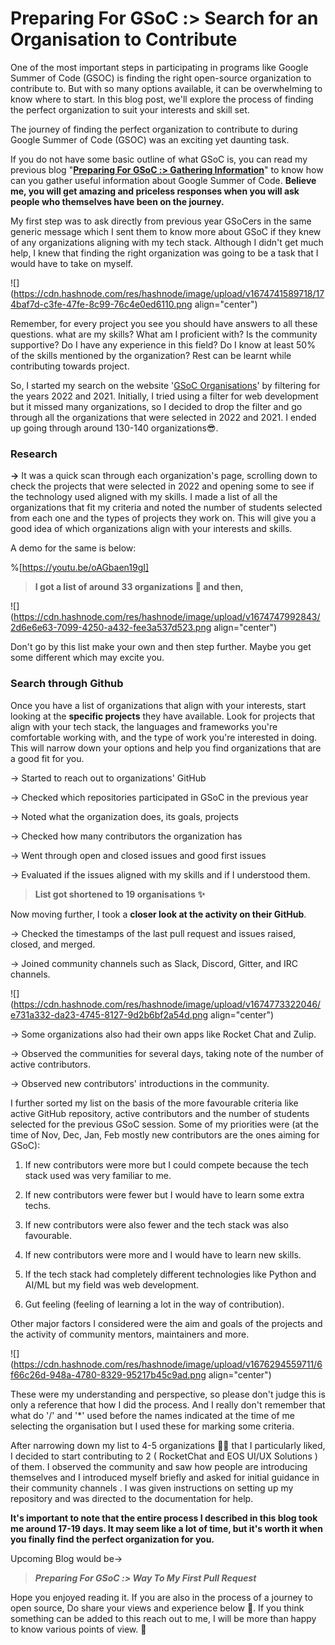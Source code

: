 # Preparing For GSoC :> Search for an Organisation to Contribute

One of the most important steps in participating in programs like Google Summer of Code (GSOC) is finding the right open-source organization to contribute to. But with so many options available, it can be overwhelming to know where to start. In this blog post, we'll explore the process of finding the perfect organization to suit your interests and skill set.

The journey of finding the perfect organization to contribute to during Google Summer of Code (GSOC) was an exciting yet daunting task.

If you do not have some basic outline of what GSoC is, you can read my previous blog "[**Preparing For GSoC :&gt; Gathering Information**](https://kunalverma2468.hashnode.dev/preparing-for-gsoc-gathering-information)" to know how can you gather useful information about Google Summer of Code. **Believe me, you will get amazing and priceless responses when you will ask people who themselves have been on the journey.**

My first step was to ask directly from previous year GSoCers in the same generic message which I sent them to know more about GSoC if they knew of any organizations aligning with my tech stack. Although I didn't get much help, I knew that finding the right organization was going to be a task that I would have to take on myself.

![](https://cdn.hashnode.com/res/hashnode/image/upload/v1674741589718/174baf7d-c3fe-47fe-8c99-76c4e0ed6110.png align="center")

Remember, for every project you see you should have answers to all these questions. what are my skills? What am I proficient with? Is the community supportive? Do I have any experience in this field? Do I know at least 50% of the skills mentioned by the organization? Rest can be learnt while contributing towards project.

So, I started my search on the website '[GSoC Organisations](https://www.gsocorganizations.dev)' by filtering for the years 2022 and 2021. Initially, I tried using a filter for web development but it missed many organizations, so I decided to drop the filter and go through all the organizations that were selected in 2022 and 2021. I ended up going through around 130-140 organizations😎.

### Research

**\-&gt;** It was a quick scan through each organization's page, scrolling down to check the projects that were selected in 2022 and opening some to see if the technology used aligned with my skills. I made a list of all the organizations that fit my criteria and noted the number of students selected from each one and the types of projects they work on. This will give you a good idea of which organizations align with your interests and skills.

A demo for the same is below:

%[https://youtu.be/oAGbaen19gI] 

> **I got a list of around 33 organizations 📃 and then,**

![](https://cdn.hashnode.com/res/hashnode/image/upload/v1674747992843/2d6e6e63-7099-4250-a432-fee3a537d523.png align="center")

Don't go by this list make your own and then step further. Maybe you get some different which may excite you.

### Search through Github

Once you have a list of organizations that align with your interests, start looking at the **specific projects** they have available. Look for projects that align with your tech stack, the languages and frameworks you're comfortable working with, and the type of work you're interested in doing. This will narrow down your options and help you find organizations that are a good fit for you.

\-&gt; Started to reach out to organizations' GitHub

\-&gt; Checked which repositories participated in GSoC in the previous year

\-&gt; Noted what the organization does, its goals, projects

\-&gt; Checked how many contributors the organization has

\-&gt; Went through open and closed issues and good first issues

\-&gt; Evaluated if the issues aligned with my skills and if I understood them.

> **List got shortened to 19 organisations ✨**

Now moving further, I took a **closer look at the activity on their GitHub**.

\-&gt; Checked the timestamps of the last pull request and issues raised, closed, and merged.

\-&gt; Joined community channels such as Slack, Discord, Gitter, and IRC channels.

![](https://cdn.hashnode.com/res/hashnode/image/upload/v1674773322046/e731a332-da23-4745-8127-9d2b6bf2a54d.png align="center")

\-&gt; Some organizations also had their own apps like Rocket Chat and Zulip.

\-&gt; Observed the communities for several days, taking note of the number of active contributors.

\-&gt; Observed new contributors' introductions in the community.

I further sorted my list on the basis of the more favourable criteria like active GitHub repository, active contributors and the number of students selected for the previous GSoC session. Some of my priorities were (at the time of Nov, Dec, Jan, Feb mostly new contributors are the ones aiming for GSoC):

1. If new contributors were more but I could compete because the tech stack used was very familiar to me.
    
2. If new contributors were fewer but I would have to learn some extra techs.
    
3. If new contributors were also fewer and the tech stack was also favourable.
    
4. If new contributors were more and I would have to learn new skills.
    
5. If the tech stack had completely different technologies like Python and AI/ML but my field was web development.
    
6. Gut feeling (feeling of learning a lot in the way of contribution).
    

Other major factors I considered were the aim and goals of the projects and the activity of community mentors, maintainers and more.

![](https://cdn.hashnode.com/res/hashnode/image/upload/v1676294559711/6f66c26d-948a-4780-8329-95217b45c9ad.png align="center")

These were my understanding and perspective, so please don't judge this is only a reference that how I did the process. And I really don't remember that what do '/' and '\*' used before the names indicated at the time of me selecting the organisation but I used these for marking some criteria.

After narrowing down my list to 4-5 organizations 🙌🏼 that I particularly liked, I decided to start contributing to 2 ( RocketChat and EOS UI/UX Solutions ) of them. I observed the community and saw how people are introducing themselves and I introduced myself briefly and asked for initial guidance in their community channels . I was given instructions on setting up my repository and was directed to the documentation for help.

**It's important to note that the entire process I described in this blog took me around 17-19 days. It may seem like a lot of time, but it's worth it when you finally find the perfect organization for you.**

Upcoming Blog would be-&gt;

> ***Preparing For GSoC :&gt; Way To My First Pull Request***

Hope you enjoyed reading it. If you are also in the process of a journey to open source, Do share your views and experience below 🤗. If you think something can be added to this reach out to me, I will be more than happy to know various points of view. 👋